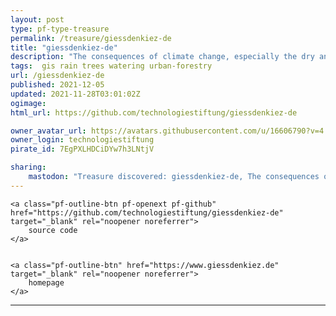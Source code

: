 ```yaml
---
layout: post
type: pf-type-treasure
permalink: /treasure/giessdenkiez-de
title: "giessdenkiez-de"
description: "The consequences of climate change, especially the dry and hot summers, are putting a strain on Berlin's ecosystem. Our urban trees are drying out and suffering long-term damage. Gieß den Kiez is made to enable coordinated citizen participation in the irrigation of urban trees. "
tags:  gis rain trees watering urban-forestry
url: /giessdenkiez-de
published: 2021-12-05
updated: 2021-11-28T03:01:02Z
ogimage: 
html_url: https://github.com/technologiestiftung/giessdenkiez-de

owner_avatar_url: https://avatars.githubusercontent.com/u/16606790?v=4
owner_login: technologiestiftung
pirate_id: 7EgPXLHDCiDYw7h3LNtjV

sharing:
    mastodon: "Treasure discovered: giessdenkiez-de, The consequences of climate change, especially the dry and hot summers, are putting a strain on Berlin's ecosystem. Our urban trees are drying out and suffering long-term damage. Gieß den Kiez is made to enable coordinated citizen participation in the irrigation of urban trees. "
---
```


<div class="text-center">

    
    <a class="pf-outline-btn pf-openext pf-github" href="https://github.com/technologiestiftung/giessdenkiez-de" target="_blank" rel="noopener noreferrer">
        source code
    </a>
    
    
    <a class="pf-outline-btn" href="https://www.giessdenkiez.de" target="_blank" rel="noopener noreferrer">
        homepage
    </a>
    

    
</div>





<div class="pf-night-sky-spacer">
    <div id="pf-night-sky" data-stars="46" data-owner="technologiestiftung" data-repo="giessdenkiez-de">
        <div id="pf-open-dialog" class="pf-meta-star pf-star-todo"></div>
        <dialog id="pf-star-dialog">
            Star this Repository to putt a smile on the Developers face.
            <br/>
            <div class="pf-row">
                <div class="pf-grow"></div>
                <div><a class="pf-unterlines" href="https://github.com/technologiestiftung/giessdenkiez-de" target="_blank">VISIT REPOSITORY</a></div>
            </div>
        </dialog>
    </div>
</div>

<hr class="gf-seperator">
